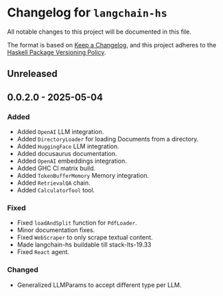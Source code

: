 # Changelog for `langchain-hs`

All notable changes to this project will be documented in this file.

The format is based on [Keep a Changelog](https://keepachangelog.com/en/1.0.0/),
and this project adheres to the
[Haskell Package Versioning Policy](https://pvp.haskell.org/).

## Unreleased

## 0.0.2.0 - 2025-05-04

### Added

- Added `OpenAI` LLM integration.
- Added `DirectoryLoader` for loading Documents from a directory.
- Added `HuggingFace` LLM integration.
- Added docusaurus documentation.
- Added `OpenAI` embeddings integration.
- Added GHC CI matrix build.
- Added `TokenBufferMemory` Memory integration.
- Added `RetrievalQA` chain.
- Added `CalculatorTool` tool.

### Fixed 

- Fixed `loadAndSplit` function for `PdfLoader`.
- Minor documentation fixes.
- Fixed `WebScraper` to only scrape textual content.
- Made langchain-hs buildable till stack-lts-19.33
- Fixed `React` agent.

### Changed

- Generalized LLMParams to accept different type per LLM. 
